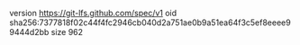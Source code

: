 version https://git-lfs.github.com/spec/v1
oid sha256:7377818f02c44f4fc2946cb040d2a751ae0b9a51ea64f3c5ef8eeee99444d2bb
size 962
